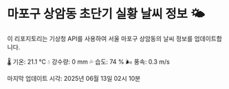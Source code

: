 
# 마포구 상암동 초단기 실황 날씨 정보 🌤️

이 리포지토리는 기상청 API를 사용하여 서울 마포구 상암동의 날씨 정보를 업데이트합니다. 

🌡️ 기온: 21.1 ℃
💧 강수량: 0 mm
💦 습도: 74 %
🌬️ 풍속: 0.3 m/s

마지막 업데이트 시각: 2025년 06월 13일 02시 10분    
